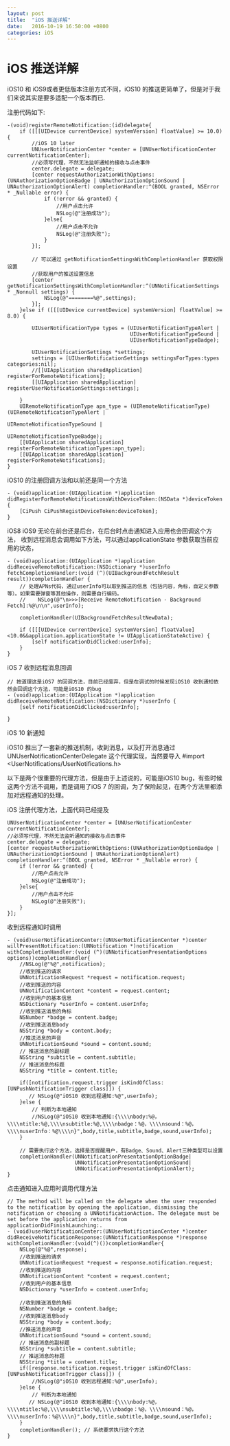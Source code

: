 ```yaml
---
layout: post
title:  "iOS 推送详解"
date:   2016-10-19 16:50:00 +0800
categories: iOS
---
```

# iOS 推送详解

iOS10 和 iOS9或者更低版本注册方式不同，iOS10 的推送更简单了，但是对于我们来说其实是要多适配一个版本而已.

注册代码如下:

	-(void)registerRemoteNotification:(id)delegate{    
	    if ([[[UIDevice currentDevice] systemVersion] floatValue] >= 10.0) {
	        //iOS 10 later
	        UNUserNotificationCenter *center = [UNUserNotificationCenter currentNotificationCenter];
	        //必须写代理，不然无法监听通知的接收与点击事件
	        center.delegate = delegate;
	        [center requestAuthorizationWithOptions:(UNAuthorizationOptionBadge | UNAuthorizationOptionSound | UNAuthorizationOptionAlert) completionHandler:^(BOOL granted, NSError * _Nullable error) {
	            if (!error && granted) {
	                //用户点击允许
	                NSLog(@"注册成功");
	            }else{
	                //用户点击不允许
	                NSLog(@"注册失败");
	            }
	        }];
	        
	        // 可以通过 getNotificationSettingsWithCompletionHandler 获取权限设置
	        //获取用户的推送设置信息
	        [center getNotificationSettingsWithCompletionHandler:^(UNNotificationSettings * _Nonnull settings) {
	            NSLog(@"========%@",settings);
	        }];
	    }else if ([[[UIDevice currentDevice] systemVersion] floatValue] >= 8.0) {
	        
	        UIUserNotificationType types = (UIUserNotificationTypeAlert |
	                                        UIUserNotificationTypeSound |
	                                        UIUserNotificationTypeBadge);
	        
	        UIUserNotificationSettings *settings;
	        settings = [UIUserNotificationSettings settingsForTypes:types categories:nil];
	        //[[UIApplication sharedApplication] registerForRemoteNotifications];
	        [[UIApplication sharedApplication] registerUserNotificationSettings:settings];
	        
	    }
	    UIRemoteNotificationType apn_type = (UIRemoteNotificationType)(UIRemoteNotificationTypeAlert |
	                                                                   UIRemoteNotificationTypeSound |
	                                                                   UIRemoteNotificationTypeBadge);
	    [[UIApplication sharedApplication] registerForRemoteNotificationTypes:apn_type];
	    [[UIApplication sharedApplication] registerForRemoteNotifications];
	}

iOS10 的注册回调方法和以前还是同一个方法

	- (void)application:(UIApplication *)application didRegisterForRemoteNotificationsWithDeviceToken:(NSData *)deviceToken {
	    [CiPush CiPushRegistDeviceToken:deviceToken];
	}
	
iOS8 iOS9 无论在前台还是后台，在后台时点击通知进入应用也会回调这个方法，
收到远程消息会调用如下方法，可以通过applicationState 参数获取当前应用的状态，

	- (void)application:(UIApplication *)application didReceiveRemoteNotification:(NSDictionary *)userInfo fetchCompletionHandler:(void (^)(UIBackgroundFetchResult result))completionHandler {
	    // 处理APNs代码，通过userInfo可以取到推送的信息（包括内容，角标，自定义参数等）。如果需要弹窗等其他操作，则需要自行编码。
	    //    NSLog(@"\n>>>[Receive RemoteNotification - Background Fetch]:%@\n\n",userInfo);
	
	    completionHandler(UIBackgroundFetchResultNewData);
	    
	    if ([[[UIDevice currentDevice] systemVersion] floatValue]<10.0&&application.applicationState != UIApplicationStateActive) {
	        [self notificationDidClicked:userInfo];
	    }
	}
	
iOS 7 收到远程消息回调
	
	// 按道理这是iOS7 的回调方法，目前已经废弃，但是在调试的时候发现iOS10 收到通知依然会回调这个方法，可能是iOS10 的bug	
	- (void)application:(UIApplication *)application didReceiveRemoteNotification:(NSDictionary *)userInfo {
	    [self notificationDidClicked:userInfo];
	
	}
	
iOS 10 新通知

iOS10 推出了一套新的推送机制，收到消息，以及打开消息通过 UNUserNotificationCenterDelegate 这个代理实现，当然要导入 #import <UserNotifications/UserNotifications.h>

以下是两个很重要的代理方法，但是由于上述说的，可能是iOS10 bug，有些时候这两个方法不调用，而是调用了iOS 7 的回调，为了保险起见，在两个方法里都添加对远程通知的处理。

iOS 注册代理方法，上面代码已经提及

	UNUserNotificationCenter *center = [UNUserNotificationCenter currentNotificationCenter];
	//必须写代理，不然无法监听通知的接收与点击事件
	center.delegate = delegate;
	[center requestAuthorizationWithOptions:(UNAuthorizationOptionBadge | UNAuthorizationOptionSound | UNAuthorizationOptionAlert) completionHandler:^(BOOL granted, NSError * _Nullable error) {
	    if (!error && granted) {
	        //用户点击允许
	        NSLog(@"注册成功");
	    }else{
	        //用户点击不允许
	        NSLog(@"注册失败");
	    }
	}];

收到远程通知时调用

	- (void)userNotificationCenter:(UNUserNotificationCenter *)center willPresentNotification:(UNNotification *)notification withCompletionHandler:(void (^)(UNNotificationPresentationOptions options))completionHandler{
	    //NSLog(@"%@",notification);
	    //收到推送的请求
	    UNNotificationRequest *request = notification.request;
	    //收到推送的内容
	    UNNotificationContent *content = request.content;
	    //收到用户的基本信息
	    NSDictionary *userInfo = content.userInfo;
	    //收到推送消息的角标
	    NSNumber *badge = content.badge;
	    //收到推送消息body
	    NSString *body = content.body;
	    //推送消息的声音
	    UNNotificationSound *sound = content.sound;
	    // 推送消息的副标题
	    NSString *subtitle = content.subtitle;
	    // 推送消息的标题
	    NSString *title = content.title;
	    
	    if([notification.request.trigger isKindOfClass:[UNPushNotificationTrigger class]]) {
	       // NSLog(@"iOS10 收到远程通知:%@",userInfo);
	    }else {
	        // 判断为本地通知
	        //NSLog(@"iOS10 收到本地通知:{\\\\nbody:%@，\\\\ntitle:%@,\\\\nsubtitle:%@,\\\\nbadge：%@，\\\\nsound：%@，\\\\nuserInfo：%@\\\\n}",body,title,subtitle,badge,sound,userInfo);
	    }
	    
	    // 需要执行这个方法，选择是否提醒用户，有Badge、Sound、Alert三种类型可以设置
	    completionHandler(UNNotificationPresentationOptionBadge|
	                      UNNotificationPresentationOptionSound|
	                      UNNotificationPresentationOptionAlert);
	}
	
点击通知进入应用时调用代理方法

	// The method will be called on the delegate when the user responded to the notification by opening the application, dismissing the notification or choosing a UNNotificationAction. The delegate must be set before the application returns from applicationDidFinishLaunching:.
	- (void)userNotificationCenter:(UNUserNotificationCenter *)center didReceiveNotificationResponse:(UNNotificationResponse *)response withCompletionHandler:(void(^)())completionHandler{
	    NSLog(@"%@",response);
	    //收到推送的请求
	    UNNotificationRequest *request = response.notification.request;
	    //收到推送的内容
	    UNNotificationContent *content = request.content;
	    //收到用户的基本信息
	    NSDictionary *userInfo = content.userInfo;
	    
	    //收到推送消息的角标
	    NSNumber *badge = content.badge;
	    //收到推送消息body
	    NSString *body = content.body;
	    //推送消息的声音
	    UNNotificationSound *sound = content.sound;
	    // 推送消息的副标题
	    NSString *subtitle = content.subtitle;
	    // 推送消息的标题
	    NSString *title = content.title;
	    if([response.notification.request.trigger isKindOfClass:[UNPushNotificationTrigger class]]) {
	        //NSLog(@"iOS10 收到远程通知:%@",userInfo);
	    }else {
	        // 判断为本地通知
	       // NSLog(@"iOS10 收到本地通知:{\\\\nbody:%@，\\\\ntitle:%@,\\\\nsubtitle:%@,\\\\nbadge：%@，\\\\nsound：%@，\\\\nuserInfo：%@\\\\n}",body,title,subtitle,badge,sound,userInfo);
	    }
	    completionHandler(); // 系统要求执行这个方法
	}
